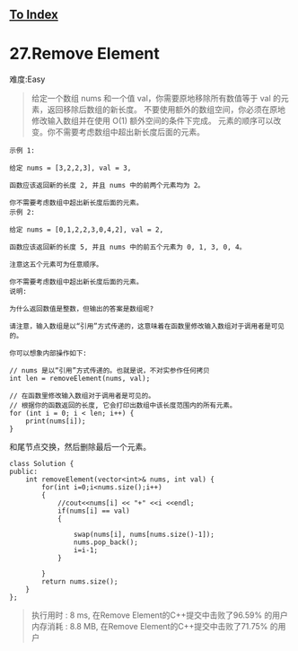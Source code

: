 [To Index](/index.md)
---
# 27.Remove Element
难度:Easy
> 给定一个数组 nums 和一个值 val，你需要原地移除所有数值等于 val 的元素，返回移除后数组的新长度。
不要使用额外的数组空间，你必须在原地修改输入数组并在使用 O(1) 额外空间的条件下完成。
元素的顺序可以改变。你不需要考虑数组中超出新长度后面的元素。

```
示例 1:

给定 nums = [3,2,2,3], val = 3,

函数应该返回新的长度 2, 并且 nums 中的前两个元素均为 2。

你不需要考虑数组中超出新长度后面的元素。
示例 2:

给定 nums = [0,1,2,2,3,0,4,2], val = 2,

函数应该返回新的长度 5, 并且 nums 中的前五个元素为 0, 1, 3, 0, 4。

注意这五个元素可为任意顺序。

你不需要考虑数组中超出新长度后面的元素。
说明:

为什么返回数值是整数，但输出的答案是数组呢?

请注意，输入数组是以“引用”方式传递的，这意味着在函数里修改输入数组对于调用者是可见的。

你可以想象内部操作如下:

// nums 是以“引用”方式传递的。也就是说，不对实参作任何拷贝
int len = removeElement(nums, val);

// 在函数里修改输入数组对于调用者是可见的。
// 根据你的函数返回的长度, 它会打印出数组中该长度范围内的所有元素。
for (int i = 0; i < len; i++) {
    print(nums[i]);
}

```

和尾节点交换，然后删除最后一个元素。  

```
class Solution {
public:
    int removeElement(vector<int>& nums, int val) {
        for(int i=0;i<nums.size();i++)
        {
            //cout<<nums[i] << "+" <<i <<endl;
            if(nums[i] == val)
            {
                 
                swap(nums[i], nums[nums.size()-1]);
                nums.pop_back();
                i=i-1;
            }
            
        }
        return nums.size();
    }
};
```

> 执行用时 : 8 ms, 在Remove Element的C++提交中击败了96.59% 的用户
内存消耗 : 8.8 MB, 在Remove Element的C++提交中击败了71.75% 的用户

